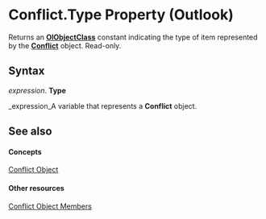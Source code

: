 
# Conflict.Type Property (Outlook)

Returns an  **[OlObjectClass](33d724b3-df3c-2a7f-a80f-93b66d96f588.md)** constant indicating the type of item represented by the **[Conflict](a7c8f12a-08ba-9fff-60b8-a02d1c7f6f33.md)** object. Read-only.


## Syntax

 _expression_. **Type**

 _expression_A variable that represents a  **Conflict** object.


## See also


#### Concepts


 [Conflict Object](a7c8f12a-08ba-9fff-60b8-a02d1c7f6f33.md)
#### Other resources


 [Conflict Object Members](1edc695c-4cf7-1606-ca82-7eecaa09f25d.md)
